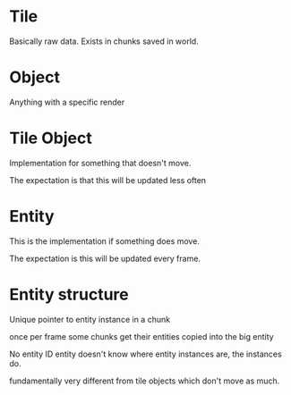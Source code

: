 # Tile

Basically raw data. Exists in chunks saved in world.

# Object

Anything with a specific render

# Tile Object

Implementation for something that doesn't move.

The expectation is that this will be updated less often

# Entity

This is the implementation if something does move.

The expectation is this will be updated every frame.

# Entity structure

Unique pointer to entity instance in a chunk

once per frame some chunks get their entities copied into the big entity

No entity ID entity doesn't know where entity instances are, the instances do.

fundamentally very different from tile objects which don't move as much.
